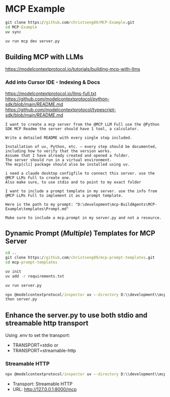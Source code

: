 # MCP Example

```cmd
git clone https://github.com/christseng89/MCP-Example.git
cd MCP-Example
uv sync

uv run mcp dev server.py
```

## Building MCP with LLMs

<https://modelcontextprotocol.io/tutorials/building-mcp-with-llms>

### Add into Cursor IDE - Indexing & Docs

<https://modelcontextprotocol.io/llms-full.txt>
<https://github.com/modelcontextprotocol/python-sdk/blob/main/README.md>
<https://github.com/modelcontextprotocol/typescript-sdk/blob/main/README.md>

```CursorChat to create a mcp server
I want to create a mcp server from the @MCP LLM Full use the @Python SDK MCP Readme the server should have 1 tool, a calculator.

Write a detailed README with every single step included.

Installation of uv, Python, etc. — every step should be documented, including how to verify that the version works.
Assume that I have already created and opened a folder.
The server should run in a virtual environment.
The mcp[cli] package should also be installed using uv.
```

```CursorChat to create a claude desktop configfile
i need a claude desktop configfile to connect this server. use the @MCP LLMs Full to create one. 
Also make sure, to use stdio and to point to my exact folder
```

```CursorChat to create a prompt template
I want to include a prompt template in my server. use the info from @MCP LLMs Full to implement it as a prompt template.  

Here is the path to my prompt: "D:\development\mcp-BuildAgents\MCP-Example\templates\Prompt.md"

Make sure to include a mcp.prompt in my server.py and not a resource. 
```

## Dynamic Prompt (*Multiple*) Templates for MCP Server

```cmd
cd ..
git clone https://github.com/christseng89/mcp-prompt-templates.git
cd mcp-prompt-templates

uv init
uv add -r requirements.txt

uv run server.py

```

```cmd
npx @modelcontextprotocol/inspector uv --directory D:\\development\\mcp-BuildAgents\\mcp-prompt-templates run py
thon server.py
```

## Enhance the server.py to use both stdio and streamable http transport

Using .env to set the transport: 

- TRANSPORT=stdio or 
- TRANSPORT=streamable-http

### Streamable HTTP

```cmd
npx @modelcontextprotocol/inspector uv --directory D:\\development\\mcp-BuildAgents\\mcp-prompt-templates run python server.py
```

- Transport: Streamable HTTP
- URL: <http://127.0.0.1:8000/mcp>
